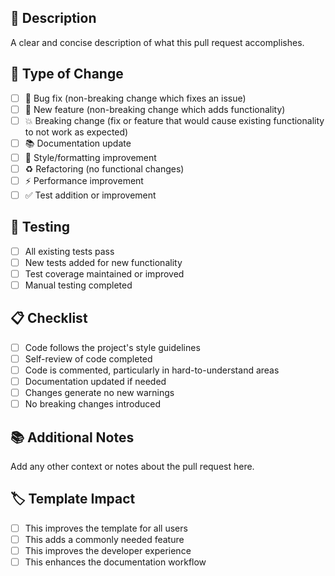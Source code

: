 ## 🎯 **Description**
A clear and concise description of what this pull request accomplishes.

## 🔄 **Type of Change**
- [ ] 🐛 Bug fix (non-breaking change which fixes an issue)
- [ ] 🚀 New feature (non-breaking change which adds functionality)
- [ ] 💥 Breaking change (fix or feature that would cause existing functionality to not work as expected)
- [ ] 📚 Documentation update
- [ ] 🎨 Style/formatting improvement
- [ ] ♻️ Refactoring (no functional changes)
- [ ] ⚡ Performance improvement
- [ ] ✅ Test addition or improvement

## 🧪 **Testing**
- [ ] All existing tests pass
- [ ] New tests added for new functionality
- [ ] Test coverage maintained or improved
- [ ] Manual testing completed

## 📋 **Checklist**
- [ ] Code follows the project's style guidelines
- [ ] Self-review of code completed
- [ ] Code is commented, particularly in hard-to-understand areas
- [ ] Documentation updated if needed
- [ ] Changes generate no new warnings
- [ ] No breaking changes introduced

## 📚 **Additional Notes**
Add any other context or notes about the pull request here.

## 🏷️ **Template Impact**
- [ ] This improves the template for all users
- [ ] This adds a commonly needed feature
- [ ] This improves the developer experience
- [ ] This enhances the documentation workflow
